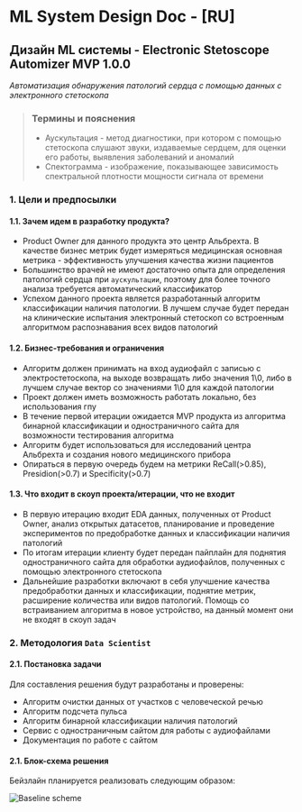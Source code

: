 # ML System Design Doc - [RU]
## Дизайн ML системы - Electronic Stetoscope Automizer MVP 1.0.0

*Автоматизация обнаружения патологий сердца с помощью данных с электронного стетоскопа*   

> ### Термины и пояснения
> - Аускультация - метод диагностики, при котором с помощью стетоскопа слушают звуки, издаваемые сердцем, для оценки его работы, выявления заболеваний и аномалий
> - Спектограмма - изображение, показывающее зависимость спектральной плотности мощности сигнала от времени

### 1. Цели и предпосылки 
#### 1.1. Зачем идем в разработку продукта?  

- Product Owner для данного продукта это центр Альбрехта. В качестве бизнес метрик будет измеряться медицинская основная метрика - эффективность улучшения качества жизни пациентов
- Большинство врачей не имеют достаточно опыта для определения патологий сердца при `аускультации`, поэтому для более точного анализа требуется автоматический классификатор 
- Успехом данного проекта является разработанный алгоритм классификации наличия патологии. В лучшем случае будет передан на клинические испытания электронный стетоскоп со встроенным алгоритмом распознавания всех видов патологий 

#### 1.2. Бизнес-требования и ограничения  

- Алгоритм должен принимать на вход аудиофайл с записью с электростетоскопа, на выходе возвращать либо значения 1\0, либо в лучшем случае вектор со значениями 1\0 для каждой патологии  
- Проект должен иметь возможность работать локально, без использования гпу
- В течение первой итерации ожидается MVP продукта из алгоритма бинарной классификации и одностраничного сайта для возможности тестирования алгоритма 
- Алгоритм будет использоваться для исследований центра Альбрехта и создания нового медицинского прибора
- Опираться в первую очередь будем на метрики ReCall(>0.85), Presidion(>0.7) и Specificity(>0.7) 

#### 1.3. Что входит в скоуп проекта/итерации, что не входит   
  
- В первую итерацию входит EDA данных, полученных от Product Owner, анализ открытых датасетов, планирование и проведение экспериментов по предобработке данных и классификации наличия патологий
- По итогам итерации клиенту будет передан пайплайн для поднятия одностраничного сайта для обработки аудиофайлов, полученных с помощью электронного стетоскопа  
- Дальнейшие разработки включают в себя улучшение качества предобработки данных и классификации, поднятие метрик, расширение количества или видов патологий. Помощь со встраиванием алгоритма в новое устройство, на данный момент они не входят в скоуп задач  

### 2. Методология `Data Scientist`     

#### 2.1. Постановка задачи  

Для составления решения будут разработаны и проверены:
- Алгоритм очистки данных от участков с человеческой речью
- Алгоритм подсчета пульса
- Алгоритм бинарной классификации наличия патологий
- Сервис с одностраничным сайтом для работы с аудиофайлами
- Документация по работе с сайтом

#### 2.1. Блок-схема решения

Бейзлайн планируется реализовать следующим образом:

<image src="/artefacts/baseline.png" alt="Baseline scheme">